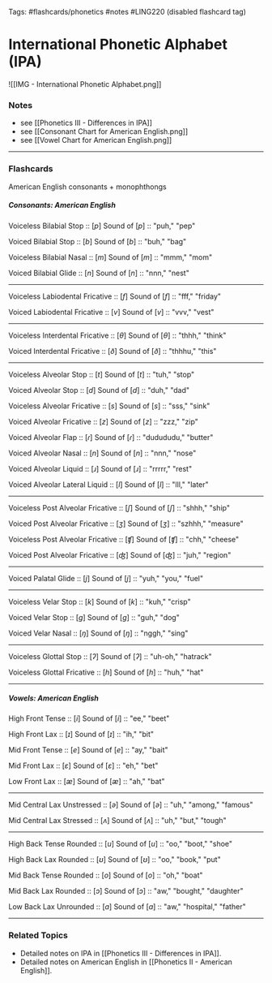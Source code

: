Tags: \#flashcards/phonetics #notes #LING220
(disabled flashcard tag)
# International Phonetic Alphabet (IPA)
![[IMG - International Phonetic Alphabet.png]]


### Notes
-  see [[Phonetics III - Differences in IPA]]
-  see [[Consonant Chart for American English.png]]
-  see [[Vowel Chart for American English.png]]

---

### Flashcards
American English consonants + monophthongs

##### Consonants: American English

Voiceless Bilabial Stop :: $[p]$
Sound of $[p]$ :: "puh," "pep"

Voiced Bilabial Stop :: $[b]$
Sound of $[b]$ :: "buh," "bag"

Voiceless Bilabial Nasal :: $[m]$
Sound of $[m]$ :: "mmm," "mom"

Voiced Bilabial Glide :: $[n]$
Sound of $[n]$ :: "nnn," "nest"

---

Voiceless Labiodental Fricative :: $[f]$
Sound of $[f]$ :: "fff," "friday"

Voiced Labiodental Fricative :: $[v]$
Sound of $[v]$ :: "vvv," "vest"

---

Voiceless Interdental Fricative :: $[θ]$
Sound of $[θ]$ :: "thhh," "think"

Voiced Interdental Fricative :: $[ð]$
Sound of $[ð]$ :: "thhhu," "this"

--- 

Voiceless Alveolar Stop :: $[t]$
Sound of $[t]$ :: "tuh," "stop"

Voiced Alveolar Stop :: $[d]$
Sound of $[d]$ :: "duh," "dad"

Voiceless Alveolar Fricative :: $[s]$
Sound of $[s]$ :: "sss," "sink"

Voiced Alveolar Fricative :: $[z]$
Sound of $[z]$ :: "zzz," "zip"

Voiced Alveolar Flap :: $[ɾ]$
Sound of $[ɾ]$ :: "dudududu," "butter"

Voiced Alveolar Nasal :: $[n]$
Sound of $[n]$ :: "nnn," "nose"

Voiced Alveolar Liquid :: $[ɹ]$
Sound of $[ɹ]$ :: "rrrrr," "rest"

Voiced Alveolar Lateral Liquid :: $[l]$
Sound of $[l]$ :: "lll," "later"

--- 

Voiceless Post Alveolar Fricative :: $[ʃ]$
Sound of $[ʃ]$ :: "shhh," "ship"

Voiced Post Alveolar Fricative :: $[ʒ]$
Sound of $[ʒ]$ :: "szhhh," "measure"

Voiceless Post Alveolar Fricative :: $[ʧ]$
Sound of $[ʧ]$ :: "chh," "cheese"

Voiced Post Alveolar Fricative :: $[ʤ]$
Sound of $[ʤ]$ :: "juh," "region"

---

Voiced Palatal Glide :: $[j]$
Sound of $[j]$ :: "yuh," "you," "fuel"

---

Voiceless Velar Stop :: $[k]$
Sound of $[k]$ :: "kuh," "crisp"

Voiced Velar Stop :: $[g]$
Sound of $[g]$ :: "guh," "dog"

Voiced Velar Nasal :: $[ŋ]$
Sound of $[ŋ]$ :: "nggh," "sing"

---

Voiceless Glottal Stop :: $[ʔ]$
Sound of $[ʔ]$ :: "uh-oh," "hatrack"

Voiceless Glottal Fricative :: $[h]$
Sound of $[h]$ :: "huh," "hat"

---

##### Vowels: American English

High Front Tense :: $[i]$
Sound of $[i]$ :: "ee," "beet"

High Front Lax :: $[ɪ]$
Sound of $[ɪ]$ :: "ih," "bit"

Mid Front Tense :: $[e]$
Sound of $[e]$ :: "ay," "bait"

Mid Front Lax :: $[ɛ]$
Sound of $[ɛ]$ :: "eh," "bet"

Low Front Lax :: $[æ]$
Sound of $[æ]$ :: "ah," "bat"

---

Mid Central Lax Unstressed :: $[ə]$
Sound of $[ə]$ :: "uh," "among," "famous"

Mid Central Lax Stressed :: $[ʌ]$
Sound of $[ʌ]$ :: "uh," "but," "tough"

---

High Back Tense Rounded :: $[u]$
Sound of $[u]$ :: "oo," "boot," "shoe"

High Back Lax Rounded :: $[ʊ]$
Sound of $[ʊ]$ :: "oo," "book," "put"

Mid Back Tense Rounded :: $[o]$
Sound of $[o]$ :: "oh," "boat"

Mid Back Lax Rounded :: $[ɔ]$
Sound of $[ɔ]$ :: "aw," "bought," "daughter"

Low Back Lax Unrounded :: $[ɑ]$
Sound of $[ɑ]$ :: "aw," "hospital," "father"


---

### Related Topics
- Detailed notes on IPA in [[Phonetics III - Differences in IPA]].
- Detailed notes on American English in [[Phonetics II - American English]].